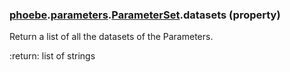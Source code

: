 ### [phoebe](phoebe.md).[parameters](phoebe.parameters.md).[ParameterSet](phoebe.parameters.ParameterSet.md).datasets (property)




Return a list of all the datasets of the Parameters.

:return: list of strings

